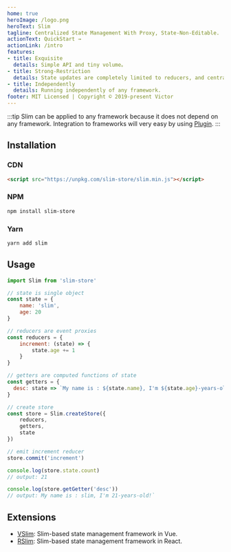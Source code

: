 ```yaml
---
home: true
heroImage: /logo.png
heroText: Slim
tagline: Centralized State Management With Proxy, State-Non-Editable.
actionText: QuickStart →
actionLink: /intro
features:
- title: Exquisite
  details: Simple API and tiny volume。
- title: Strong-Restriction
  details: State updates are completely limited to reducers, and centralized management of update operations makes state changes more predictable。
- title: Independently
  details: Running independently of any framework.
footer: MIT Licensed | Copyright © 2019-present Victor
---
```


:::tip
Slim can be applied to any framework because it does not depend on any framework. Integration to frameworks will very easy by using [Plugin](/plugin.html).
:::

## Installation

### CDN
```html
<script src="https://unpkg.com/slim-store/slim.min.js"></script>
```

### NPM

```bash
npm install slim-store
```

### Yarn
```bash
yarn add slim
```

## Usage

```javascript
import Slim from 'slim-store'

// state is single object
const state = {
    name: 'slim',
    age: 20
}

// reducers are event proxies
const reducers = {
    increment: (state) => {
        state.age += 1
    }
}

// getters are computed functions of state
const getters = {
  desc: state => `My name is : ${state.name}, I'm ${state.age}-years-old!`
}

// create store
const store = Slim.createStore({
    reducers,
    getters,
    state
})

// emit increment reducer
store.commit('increment')

console.log(store.state.count)
// output: 21

console.log(store.getGetter('desc'))
// output: My name is : slim, I'm 21-years-old!`
```

## Extensions

* [VSlim](/vslim.html): Slim-based state management framework in Vue.
* [RSlim](/rslim.html): Slim-based state management framework in React.
